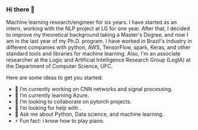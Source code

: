 ### Hi there 👋

Machine learning research/engineer for six years. I have started as an intern, working with the NLP project at LG for one year. After that, I decided to improve my theoretical background taking a Master's Degree, and now I am in the last year of my Ph.D. program. I have worked in Brazil's industry in different companies with python, AWS, TensorFlow, spark, Keras, and other standard tools and libraries for machine learning. Also, I'm an associate researcher at the Logic and Artificial Intelligence Research Group (LogIA) at the Department of Computer Science, UFC.

<!--
**weslleylc/weslleylc** is a ✨ _special_ ✨ repository because its `README.md` (this file) appears on your GitHub profile.
-->

Here are some ideas to get you started:

- 🔭 I’m currently working on CNN networks and signal processing.
- 🌱 I’m currently learning Azure.
- 👯 I’m looking to collaborate on pytorch projects.
- 🤔 I’m looking for help with .
- 💬 Ask me about Python, Data science, and machine learning.
- ⚡ Fun fact: i know how to play piano.


